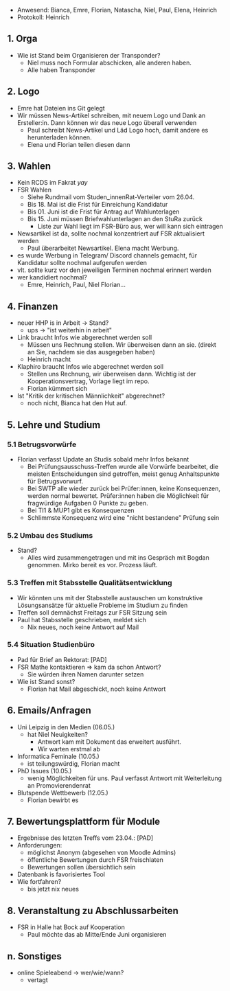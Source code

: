 ---
---

- Anwesend: Bianca, Emre, Florian, Natascha, Niel, Paul, Elena, Heinrich
- Protokoll: Heinrich

## 1. Orga

- Wie ist Stand beim Organisieren der Transponder?
  - Niel muss noch Formular abschicken, alle anderen haben.
  - Alle haben Transponder

## 2. Logo

- Emre hat Dateien ins Git gelegt
- Wir müssen News-Artikel schreiben, mit neuem Logo und Dank an Ersteller:in. Dann können wir das neue Logo überall verwenden
  - Paul schreibt News-Artikel und Läd Logo hoch, damit andere es herunterladen können.
  - Elena und Florian teilen diesen dann

## 3. Wahlen

- Kein RCDS im Fakrat _yay_
- FSR Wahlen
  - Siehe Rundmail vom Studen_innenRat-Verteiler vom 26.04.
  - Bis 18. Mai ist die Frist für Einreichung Kandidatur
  - Bis 01. Juni ist die Frist für Antrag auf Wahlunterlagen
  - Bis 15. Juni müssen Briefwahlunterlagen an den StuRa zurück
    - Liste zur Wahl liegt im FSR-Büro aus, wer will kann sich eintragen
- Newsartikel ist da, sollte nochmal konzentriert auf FSR aktualisiert werden
  - Paul überarbeitet Newsartikel. Elena macht Werbung.
- es wurde Werbung in Telegram/ Discord channels gemacht, für Kandidatur sollte nochmal aufgerufen werden
- vlt. sollte kurz vor den jeweiligen Terminen nochmal erinnert werden
- wer kandidiert nochmal?
  - Emre, Heinrich, Paul, Niel Florian...

## 4. Finanzen

- neuer HHP is in Arbeit -> Stand?
  - ups -> "ist weiterhin in arbeit"
- Link braucht Infos wie abgerechnet werden soll
  - Müssen uns Rechnung stellen. Wir überweisen dann an sie. (direkt an Sie, nachdem sie das ausgegeben haben)
  - Heinrich macht
- Klaphiro braucht Infos wie abgerechnet werden soll
  - Stellen uns Rechnung, wir überweisen dann. Wichtig ist der Kooperationsvertrag, Vorlage liegt im repo.
  - Florian kümmert sich
- Ist "Kritik der kritischen Männlichkeit" abgerechnet?
  - noch nicht, Bianca hat den Hut auf.

## 5. Lehre und Studium

### 5.1 Betrugsvorwürfe

- Florian verfasst Update an Studis sobald mehr Infos bekannt
  - Bei Prüfungsausschuss-Treffen wurde alle Vorwürfe bearbeitet, die meisten Entscheidungen sind getroffen, meist genug Anhaltspunkte für Betrugsvorwurf.
  - Bei SWTP alle wieder zurück bei Prüfer:innen, keine Konsequenzen, werden normal bewertet. Prüfer:innen haben die Möglichkeit für fragwürdige Aufgaben 0 Punkte zu geben.
  - Bei TI1 & MUP1 gibt es Konsequenzen
  - Schlimmste Konsequenz wird eine "nicht bestandene" Prüfung sein

### 5.2 Umbau des Studiums

- Stand?
  - Alles wird zusammengetragen und mit ins Gespräch mit Bogdan genommen. Mirko bereit es vor. Prozess läuft.

### 5.3 Treffen mit Stabsstelle Qualitätsentwicklung

- Wir könnten uns mit der Stabsstelle austauschen um konstruktive Lösungsansätze für aktuelle Probleme im Studium zu finden
- Treffen soll demnächst Freitags zur FSR Sitzung sein
- Paul hat Stabsstelle geschrieben, meldet sich
  - Nix neues, noch keine Antwort auf Mail

### 5.4 Situation Studienbüro

- Pad für Brief an Rektorat: [PAD]
- FSR Mathe kontaktieren => kam da schon Antwort?
  - Sie würden ihren Namen darunter setzen
- Wie ist Stand sonst?
  - Florian hat Mail abgeschickt, noch keine Antwort

## 6. Emails/Anfragen

- Uni Leipzig in den Medien (06.05.)
  - hat Niel Neuigkeiten?
    - Antwort kam mit Dokument das erweitert ausführt.
    - Wir warten erstmal ab
- Informatica Feminale (10.05.)
  - ist teilungswürdig, Florian macht
- PhD Issues (10.05.)
  - wenig Möglichkeiten für uns. Paul verfasst Antwort mit Weiterleitung an Promovierendenrat
- Blutspende Wettbewerb (12.05.)
  - Florian bewirbt es

## 7. Bewertungsplattform für Module

- Ergebnisse des letzten Treffs vom 23.04.: [PAD]
- Anforderungen:
  - möglichst Anonym (abgesehen von Moodle Admins)
  - öffentliche Bewertungen durch FSR freischlaten
  - Bewertungen sollen übersichtlich sein
- Datenbank is favorisiertes Tool
- Wie fortfahren?
  - bis jetzt nix neues

## 8. Veranstaltung zu Abschlussarbeiten

- FSR in Halle hat Bock auf Kooperation
  - Paul möchte das ab Mitte/Ende Juni organisieren

## n. Sonstiges

- online Spieleabend -> wer/wie/wann?
  - vertagt
